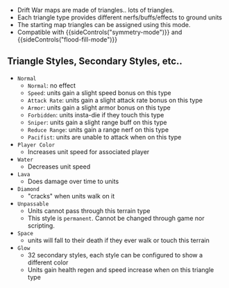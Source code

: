 - Drift War maps are made of triangles.. lots of triangles.
- Each triangle type provides different nerfs/buffs/effects to ground units 
- The starting map triangles can be assigned using this mode.
- Compatible with {{sideControls("symmetry-mode")}} and {{sideControls("flood-fill-mode")}}

## Triangle Styles, Secondary Styles, etc..
- `Normal`
    - `Normal`: no effect
    - `Speed`: units gain a slight speed bonus on this type
    - `Attack Rate`: units gain a slight attack rate bonus on this type
    - `Armor`: units gain a slight armor bonus on this type
    - `Forbidden`: units insta-die if they touch this type
    - `Sniper`: units gain a slight range buff on this type
    - `Reduce Range`: units gain a range nerf on this type
    - `Pacifist`: units are unable to attack when on this type
-  `Player Color`
    - Increases unit speed for associated player
- `Water`
    - Decreases unit speed
- `Lava`
    - Does damage over time to units
- `Diamond`
    - "cracks" when units walk on it
- `Unpassable`
    - Units cannot pass through this terrain type
    - This style is `permanent`. Cannot be changed through game nor scripting.
- `Space`
    - units will fall to their death if they ever walk or touch this terrain
- `Glow`
    - 32 secondary styles, each style can be configured to show a different color
    - Units gain health regen and speed increase when on this triangle type